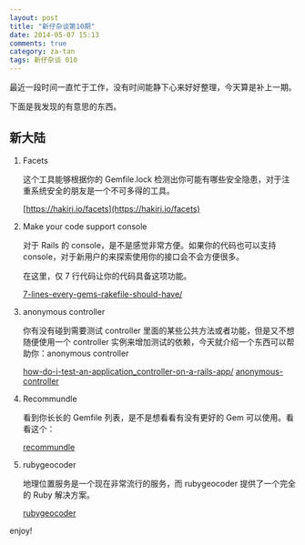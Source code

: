 ```yaml
---
layout: post
title: "新仔杂谈第10期"
date: 2014-05-07 15:13
comments: true
category: za-tan
tags: 新仔杂谈 010
---
```


最近一段时间一直忙于工作，没有时间能静下心来好好整理，今天算是补上一期。

下面是我发现的有意思的东西。

<!--more-->

## 新大陆

1. Facets

   这个工具能够根据你的 Gemfile.lock 检测出你可能有哪些安全隐患，对于注重系统安全的朋友是一个不可多得的工具。

   [https://hakiri.io/facets](https://hakiri.io/facets)

2. Make your code support console

   对于 Rails 的 console，是不是感觉非常方便。如果你的代码也可以支持 console，对于新用户的来探索使用你的接口会不会方便很多。

   在这里，仅 7 行代码让你的代码具备这项功能。

   [7-lines-every-gems-rakefile-should-have/](http://erniemiller.org/2014/02/05/7-lines-every-gems-rakefile-should-have/)

3. anonymous controller

   你有没有碰到需要测试 controller 里面的某些公共方法或者功能，但是又不想随便使用一个 controller 实例来增加测试的依赖，今天就介绍一个东西可以帮助你：anonymous controller

   [how-do-i-test-an-application_controller-on-a-rails-app/](http://erniemiller.org/2014/02/05/7-lines-every-gems-rakefile-should-have/)
   [anonymous-controller](https://www.relishapp.com/rspec/rspec-rails/docs/controller-specs/anonymous-controller)

4. Recommundle

   看到你长长的 Gemfile 列表，是不是想看看有没有更好的 Gem 可以使用。看看这个：

   [recommundle](http://recommundle.com/)

5. rubygeocoder

   地理位置服务是一个现在非常流行的服务，而 rubygeocoder 提供了一个完全的 Ruby 解决方案。

   [rubygeocoder](http://www.rubygeocoder.com/)


enjoy!
